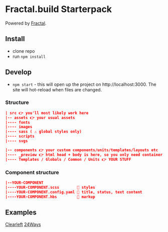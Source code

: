 # Fractal.build Starterpack

Powered by [Fractal](https://fractal.build/).

## Install

-   clone repo
-   run `npm install`

## Develop

-   `npm start` - this will open up the project on http://localhost:3000. The site will hot-reload when files are changed.

### Structure

```json
| src 👉 you'll most likely work here
|-- assets 👉 your usual assets
|---- fonts
|---- images
|---- sass ( ⚠️ global styles only)
|---- scripts
|---- svgs

|-- components 👉 your custom components/units/templates/layouts etc
|---- _preview 👉 html head + body is here, so you only need container divs for your layouts
|---- Templates / Globals / Common / Units 👉 YOUR STUFF
```

### Component structure

```json
|--YOUR-COMPONENT
|----YOUR-COMPONENT.scss        🍭 styles
|----YOUR-COMPONENT.config.yaml 🍭 title, status, text content
|----YOUR-COMPONENT.hbs         🍭 markup
```

## Examples

[Clearleft](http://fractal.clearleft.com/)
[24Ways](https://bits.24ways.org/)
